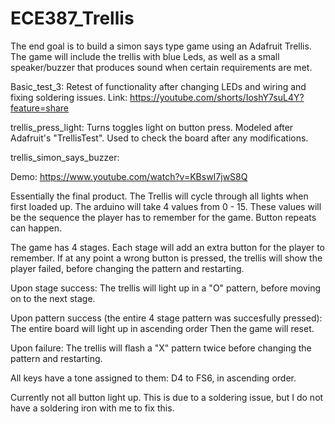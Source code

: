 # ECE387_Trellis

The end goal is to build a simon says type game using an Adafruit Trellis. The game will include the trellis with blue Leds, as well as a small speaker/buzzer that produces sound when certain requirements are met.


Basic_test_3:
  Retest of functionality after changing LEDs and wiring and fixing soldering issues.
  Link: https://youtube.com/shorts/IoshY7suL4Y?feature=share

trellis_press_light:
  Turns toggles light on button press. Modeled after Adafruit's "TrellisTest". Used to check the board after any modifications.
  
  
trellis_simon_says_buzzer:

  Demo: https://www.youtube.com/watch?v=KBswI7jwS8Q
  
  Essentially the final product.
  The Trellis will cycle through all lights when first loaded up.
  The arduino will take 4 values from 0 - 15. These values will be the sequence the player has to remember for the game. Button repeats can happen.
  
  The game has 4 stages. Each stage will add an extra button for the player to remember. If at any point a wrong button is pressed, the trellis will show the player      failed, before changing the pattern and restarting.
  
  Upon stage success:
    The trellis will light up in a "O" pattern, before moving on to the next stage.
    
  Upon pattern success (the entire 4 stage pattern was succesfully pressed):
    The entire board will light up in ascending order
    Then the game will reset.
    
  Upon failure:
    The trellis will flash a "X" pattern twice before changing the pattern and restarting.
    
  All keys have a tone assigned to them:
    D4 to FS6, in ascending order.
    
    
  Currently not all button light up.
  This is due to a soldering issue, but I do not have a soldering iron with me to fix this.
